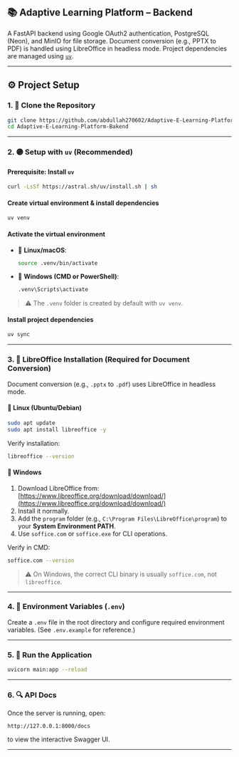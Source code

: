 
## 📚 Adaptive Learning Platform – Backend

A FastAPI backend using Google OAuth2 authentication, PostgreSQL (Neon), and MinIO for file storage.
Document conversion (e.g., PPTX to PDF) is handled using LibreOffice in headless mode.
Project dependencies are managed using [`uv`](https://github.com/astral-sh/uv).

---

## ⚙️ Project Setup

### 1. 🧪 Clone the Repository

```bash
git clone https://github.com/abdullah270602/Adaptive-E-Learning-Platform-Bakend
cd Adaptive-E-Learning-Platform-Bakend
```

---

### 2. 🟣 Setup with `uv` (Recommended)

#### Prerequisite: Install `uv`

```bash
curl -LsSf https://astral.sh/uv/install.sh | sh
```

#### Create virtual environment & install dependencies

```bash
uv venv
```

#### Activate the virtual environment

* 🔹 **Linux/macOS**:

  ```bash
  source .venv/bin/activate
  ```

* 🔹 **Windows (CMD or PowerShell)**:

  ```bash
  .venv\Scripts\activate
  ```

> ⚠️ The `.venv` folder is created by default with `uv venv`.

#### Install project dependencies

```bash
uv sync
```

---

### 3. 🔧 LibreOffice Installation (Required for Document Conversion)

Document conversion (e.g., `.pptx` to `.pdf`) uses LibreOffice in headless mode.

#### 🔸 **Linux (Ubuntu/Debian)**

```bash
sudo apt update
sudo apt install libreoffice -y
```

Verify installation:

```bash
libreoffice --version
```

#### 🔸 **Windows**

1. Download LibreOffice from: [https://www.libreoffice.org/download/download/](https://www.libreoffice.org/download/download/)
2. Install it normally.
3. Add the `program` folder (e.g., `C:\Program Files\LibreOffice\program`) to your **System Environment PATH**.
4. Use `soffice.com` or `soffice.exe` for CLI operations.

Verify in CMD:

```bash
soffice.com --version
```

> ⚠️ On Windows, the correct CLI binary is usually `soffice.com`, not `libreoffice`.

---

### 4. 🔐 Environment Variables (`.env`)

Create a `.env` file in the root directory and configure required environment variables.
(See `.env.example` for reference.)

---

### 5. 🚀 Run the Application

```bash
uvicorn main:app --reload
```

---

### 6. 🔍 API Docs

Once the server is running, open:

```
http://127.0.0.1:8000/docs
```

to view the interactive Swagger UI.

---

